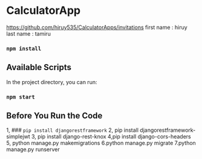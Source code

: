 # CalculatorApp
https://github.com/hiruy535/CalculatorApps/invitations
first name : hiruy
last name : tamiru
 
### `npm install`  

## Available Scripts

In the project directory, you can run:

### `npm start`
## Before You Run the Code
1, ### `pip install djangorestframework`
2, pip install djangorestframework-simplejwt
3, pip install django-rest-knox
4,pip install django-cors-headers
5, python manage.py makemigrations
6.python manage.py migrate
7.python manage.py runserver 

